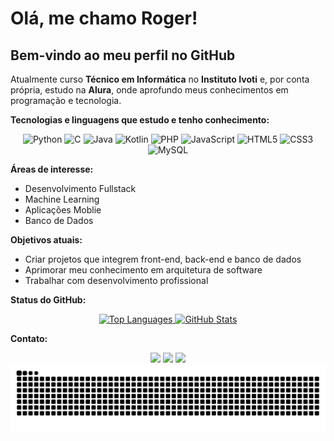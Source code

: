 # Olá, me chamo Roger!  
## Bem-vindo ao meu perfil no GitHub

Atualmente curso **Técnico em Informática** no **Instituto Ivoti** e, por conta própria, estudo na **Alura**, onde aprofundo meus conhecimentos em programação e tecnologia.

**Tecnologias e linguagens que estudo e tenho conhecimento:**

<p align="center">
  <img src="https://cdn.jsdelivr.net/gh/devicons/devicon/icons/python/python-original.svg" alt="Python" width="40" height="40"/>
  <img src="https://cdn.jsdelivr.net/gh/devicons/devicon/icons/c/c-original.svg" alt="C" width="40" height="40"/>
  <img src="https://cdn.jsdelivr.net/gh/devicons/devicon/icons/java/java-original.svg" alt="Java" width="40" height="40"/>
  <img src="https://cdn.jsdelivr.net/gh/devicons/devicon/icons/kotlin/kotlin-original.svg" alt="Kotlin" width="40" height="40"/>
  <img src="https://cdn.jsdelivr.net/gh/devicons/devicon/icons/php/php-original.svg" alt="PHP" width="40" height="40"/>
  <img src="https://cdn.jsdelivr.net/gh/devicons/devicon/icons/javascript/javascript-original.svg" alt="JavaScript" width="40" height="40"/>
  <img src="https://cdn.jsdelivr.net/gh/devicons/devicon/icons/html5/html5-original.svg" alt="HTML5" width="40" height="40"/>
  <img src="https://cdn.jsdelivr.net/gh/devicons/devicon/icons/css3/css3-original.svg" alt="CSS3" width="40" height="40"/>
  <img src="https://cdn.jsdelivr.net/gh/devicons/devicon/icons/mysql/mysql-original.svg" alt="MySQL" width="40" height="40"/>
</p>

**Áreas de interesse:**  
- Desenvolvimento Fullstack  
- Machine Learning
- Aplicações Moblie
- Banco de Dados

**Objetivos atuais:**  
- Criar projetos que integrem front-end, back-end e banco de dados  
- Aprimorar meu conhecimento em arquitetura de software  
- Trabalhar com desenvolvimento profissional

**Status do GitHub:** 
<div align="center">
  <a href="https://github.com/RogerReinheimer">
    <img 
      loading="lazy" height="120em" src="https://github-readme-stats.vercel.app/api/top-langs/?username=RogerReinheimer&layout=compact&langs_count=7&theme=dracula&cache_seconds=0" alt="Top Languages"/>
  </a>
  <a href="https://github.com/RogerReinheimer">
    <img 
      loading="lazy" height="120em" src="https://github-readme-stats.vercel.app/api?username=RogerReinheimer&show_icons=true&theme=dracula&include_all_commits=true&count_private=true&cache_seconds=0" alt="GitHub Stats"/>
  </a>

</div>

**Contato:** 
<div align="center">
  <a href="https://instagram.com/_kolono_" target="_blank"><img loading="lazy" src="https://img.shields.io/badge/-Instagram-%23E4405F?style=for-the-badge&logo=instagram&logoColor=white" target="_blank"></a>
  <a href = "mailto:rogerreinheimer2805@gmail.com"><img loading="lazy" src="https://img.shields.io/badge/Gmail-D14836?style=for-the-badge&logo=gmail&logoColor=white" target="_blank"></a>
  <a href="https://www.linkedin.com/in/roger-reinheimer" target="_blank"><img loading="lazy" src="https://img.shields.io/badge/-LinkedIn-%230077B5?style=for-the-badge&logo=linkedin&logoColor=white" target="_blank"></a>   
</div>

<div align="center">
  <img src="https://raw.githubusercontent.com/RogerReinheimer/RogerReinheimer/output/snake.svg" alt="Snake animation" />
</div>
